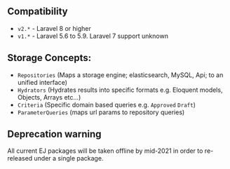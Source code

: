 
## Compatibility

 - `v2.*` - Laravel 8 or higher
 - `v1.*` - Laravel 5.6 to 5.9. Laravel 7 support unknown

## Storage Concepts:

- `Repositories` (Maps a storage engine; elasticsearch, MySQL, Api; to an unified interface)
- `Hydrators` (Hydrates results into specific formats e.g. Eloquent models, Objects, Arrays etc...)
- `Criteria` (Specific domain based queries e.g. `Approved` `Draft`)
- `ParameterQueries` (maps url params to repository queries)

## Deprecation warning

All current EJ packages will be taken offline by mid-2021 in order to re-released under a single package.
